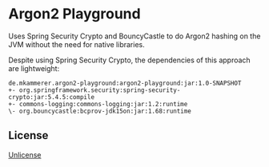 # Argon2 Playground

Uses Spring Security Crypto and BouncyCastle to do Argon2 hashing on the JVM without the need for native libraries.

Despite using Spring Security Crypto, the dependencies of this approach are lightweight:

```
de.mkammerer.argon2-playground:argon2-playground:jar:1.0-SNAPSHOT
+- org.springframework.security:spring-security-crypto:jar:5.4.5:compile
+- commons-logging:commons-logging:jar:1.2:runtime
\- org.bouncycastle:bcprov-jdk15on:jar:1.68:runtime
```

## License

[Unlicense](https://unlicense.org/)
